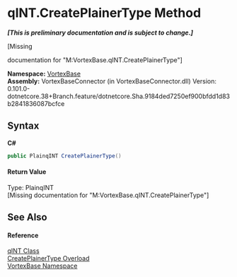 # qINT.CreatePlainerType Method 
 _**\[This is preliminary documentation and is subject to change.\]**_

\[Missing <summary> documentation for "M:VortexBase.qINT.CreatePlainerType"\]

**Namespace:**&nbsp;<a href="N_VortexBase.md">VortexBase</a><br />**Assembly:**&nbsp;VortexBaseConnector (in VortexBaseConnector.dll) Version: 0.101.0-dotnetcore.38+Branch.feature/dotnetcore.Sha.9184ded7250ef900bfdd1d83b2841836087bcfce

## Syntax

**C#**<br />
``` C#
public PlainqINT CreatePlainerType()
```


#### Return Value
Type: PlainqINT<br />\[Missing <returns> documentation for "M:VortexBase.qINT.CreatePlainerType"\]

## See Also


#### Reference
<a href="T_VortexBase_qINT.md">qINT Class</a><br /><a href="Overload_VortexBase_qINT_CreatePlainerType.md">CreatePlainerType Overload</a><br /><a href="N_VortexBase.md">VortexBase Namespace</a><br />